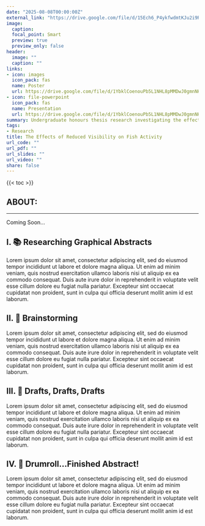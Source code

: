 ```yaml
---
date: "2025-08-08T00:00:00Z"
external_link: "https://drive.google.com/file/d/15Ech6_P4ykfwdmtKJu2i9R9hiTAzmtIq/view?usp=sharing"
image:
  caption: 
  focal_point: Smart
  preview: true
  preview_only: false
header:
  image: ""
  caption: ""
links:
- icon: images
  icon_pack: fas
  name: Poster
  url: https://drive.google.com/file/d/1YbklCoenouPb5L1NHL8pMMDwJ0gmnNH-/view?usp=sharing
- icon: file-powerpoint
  icon_pack: fas
  name: Presentation
  url: https://drive.google.com/file/d/1YbklCoenouPb5L1NHL8pMMDwJ0gmnNH-/view?usp=sharing
summary: Undergraduate honours thesis research investigating the effects of turbidity and low visibility on zebrafish activity.
tags:
- Research
title: The Effects of Reduced Visibility on Fish Activity
url_code: ""
url_pdf: ""
url_slides: ""
url_video: ""
share: false
---
```


{{< toc >}}

## ABOUT:



---

Coming Soon...

## I. 📚 Researching Graphical Abstracts

Lorem ipsum dolor sit amet, consectetur adipiscing elit, sed do eiusmod tempor incididunt ut labore et dolore magna aliqua. Ut enim ad minim veniam, quis nostrud exercitation ullamco laboris nisi ut aliquip ex ea commodo consequat. Duis aute irure dolor in reprehenderit in voluptate velit esse cillum dolore eu fugiat nulla pariatur. Excepteur sint occaecat cupidatat non proident, sunt in culpa qui officia deserunt mollit anim id est laborum.

## II. 💭 Brainstorming

Lorem ipsum dolor sit amet, consectetur adipiscing elit, sed do eiusmod tempor incididunt ut labore et dolore magna aliqua. Ut enim ad minim veniam, quis nostrud exercitation ullamco laboris nisi ut aliquip ex ea commodo consequat. Duis aute irure dolor in reprehenderit in voluptate velit esse cillum dolore eu fugiat nulla pariatur. Excepteur sint occaecat cupidatat non proident, sunt in culpa qui officia deserunt mollit anim id est laborum.

## III. 📐 Drafts, Drafts, Drafts

Lorem ipsum dolor sit amet, consectetur adipiscing elit, sed do eiusmod tempor incididunt ut labore et dolore magna aliqua. Ut enim ad minim veniam, quis nostrud exercitation ullamco laboris nisi ut aliquip ex ea commodo consequat. Duis aute irure dolor in reprehenderit in voluptate velit esse cillum dolore eu fugiat nulla pariatur. Excepteur sint occaecat cupidatat non proident, sunt in culpa qui officia deserunt mollit anim id est laborum.

## IV. 🥁 Drumroll...Finished Abstract!

Lorem ipsum dolor sit amet, consectetur adipiscing elit, sed do eiusmod tempor incididunt ut labore et dolore magna aliqua. Ut enim ad minim veniam, quis nostrud exercitation ullamco laboris nisi ut aliquip ex ea commodo consequat. Duis aute irure dolor in reprehenderit in voluptate velit esse cillum dolore eu fugiat nulla pariatur. Excepteur sint occaecat cupidatat non proident, sunt in culpa qui officia deserunt mollit anim id est laborum.



